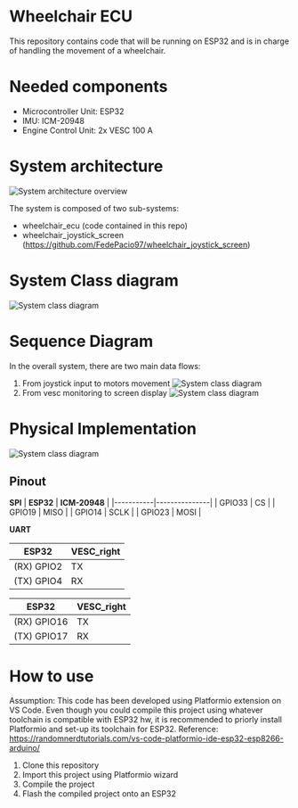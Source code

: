 # Wheelchair ECU
This repository contains code that will be running on ESP32 and is in charge of handling the movement of a wheelchair.
# Needed components
* Microcontroller Unit: ESP32
* IMU: ICM-20948
* Engine Control Unit: 2x VESC 100 A

# System architecture

![System architecture overview](https://drive.google.com/uc?export=view&id=1jS1joBsyRPNTYBAfYW_id2PbQPkl7GWn)

The system is composed of two sub-systems:
* wheelchair_ecu (code contained in this repo)
* wheelchair_joystick_screen (https://github.com/FedePacio97/wheelchair_joystick_screen)

# System Class diagram

![System class diagram](https://drive.google.com/uc?export=view&id=1pjPUHj7t_G1Sb604eiz-txAvEPVVAKz3)

# Sequence Diagram

In the overall system, there are two main data flows:
1. From joystick input to motors movement
  ![System class diagram](https://drive.google.com/uc?export=view&id=1z1OiW0kqy_EKHjwZd9cRgtuoDTg44Q4y)
2. From vesc monitoring to screen display
  ![System class diagram](https://drive.google.com/uc?export=view&id=1LuR-bAJCD-wx0BIwP4440IlZg3YO8F5N)

# Physical Implementation

![System class diagram](https://drive.google.com/uc?export=view&id=1IMJsm1ykFDSBgv9yRazRH47dvv3L1iyP)

## Pinout

**SPI**
| **ESP32** | **ICM-20948** |
|-----------|---------------|
|   GPIO33  |       CS      |
|   GPIO19  |      MISO     |
|   GPIO14  |      SCLK     |
|   GPIO23  |      MOSI     |

**UART**

| **ESP32**  | **VESC_right** |
|------------|----------------|
| (RX) GPIO2 |       TX       |
| (TX) GPIO4 |       RX       |

| **ESP32**   | **VESC_right** |
|-------------|----------------|
| (RX) GPIO16 |       TX       |
| (TX) GPIO17 |       RX       |

# How to use

Assumption: This code has been developed using Platformio extension on VS Code. Even though you could compile this project using whatever toolchain is compatible with ESP32 hw, it is recommended to priorly install Platformio and set-up its toolchain for ESP32. Reference: https://randomnerdtutorials.com/vs-code-platformio-ide-esp32-esp8266-arduino/

1. Clone this repository
2. Import this project using Platformio wizard
3. Compile the project
4. Flash the compiled project onto an ESP32